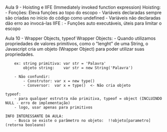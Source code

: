 Aula 9 - Hoisting e IIFE (Immediately invoked function expression) 
    Hoisting: 
        - Fonções: Eleva funções ao topo do escopo 
        - Variáveis declaradas sempre são criadas no início do código como undefined
        - Variáveis não declaradas dão erro ao invocá-las
    IIFE :
        - Funções auto executáveis, úteis para limitar o escopo

Aula 10 - Wrapper Objects, typeof
    Wrapper Objects:
        - Quando utilizamos propriedades de valores primitivos, como o "lenght" de uma String, o Javascript 
        cria um objeto (Wrapper Object) para poder utilizar suas propriedades.

        ex: string primitiva: var str = 'Palavra' 
            objeto string:    var str = new String('Palavra')

        - Não confundir:
            - Construtor: var x = new type() 
            - Conversor:  var x = type()  <- Não cria objeto

    typeof:
        - para qualquer estrutra não primitiva, typeof = object (INCLUINDO NULL - erro de implementação)
        - logo, usar apenas para primitivos 

    INFO INTERESSANTE DA AULA:
        - Busca se existe o parâmetro no objeto:  !!objeto[parametro] (retorna booleano)